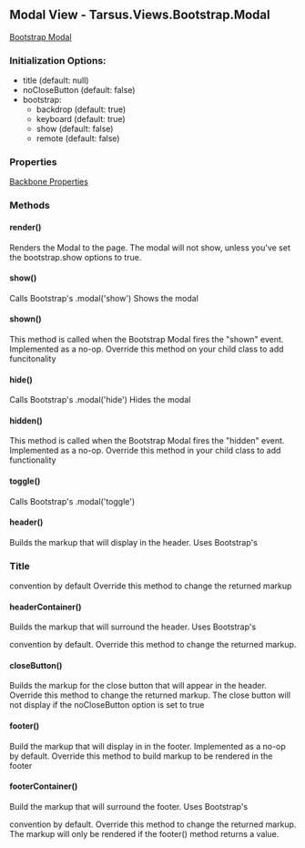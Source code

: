 ## Modal View - Tarsus.Views.Bootstrap.Modal

[Bootstrap Modal](http://twitter.github.com/bootstrap/javascript.html#modals)

### Initialization Options:

* title (default: null)
* noCloseButton (default: false)
* bootstrap:
  * backdrop (default: true)
  * keyboard (default: true)
  * show (default: false)
  * remote (default: false)

### Properties

[Backbone Properties](http://backbonejs.org/#View)

### Methods

#### render()

Renders the Modal to the page.
The modal will not show, unless you've set the bootstrap.show options to true.

#### show()

Calls Bootstrap's .modal('show')
Shows the modal

#### shown()

This method is called when the Bootstrap Modal fires the "shown" event.
Implemented as a no-op. Override this method on your child class to add funcitonality

#### hide()

Calls Bootstrap's .modal('hide')
Hides the modal

#### hidden()

This method is called when the Bootstrap Modal fires the "hidden" event.
Implemented as a no-op. Override this method in your child class to add functionality

#### toggle()

Calls Bootstrap's .modal('toggle')

#### header()

Builds the markup that will display in the header. Uses Bootstrap's <h3>Title</h3> convention by default
Override this method to change the returned markup

#### headerContainer()

Builds the markup that will surround the header. Uses Bootstrap's <div class="modal-header"> convention by default.
Override this method to change the returned markup.

#### closeButton()

Builds the markup for the close button that will appear in the header. Override this method to
change the returned markup. The close button will not display if the noCloseButton option is set to true

#### footer()

Build the markup that will display in in the footer. Implemented as a no-op by default.
Override this method to build markup to be rendered in the footer

#### footerContainer()

Build the markup that will surround the footer. Uses Bootstrap's <div class="modal-footer"> convention by default.
Override this method to change the returned markup. The markup will only be rendered if the footer() method returns a value.
